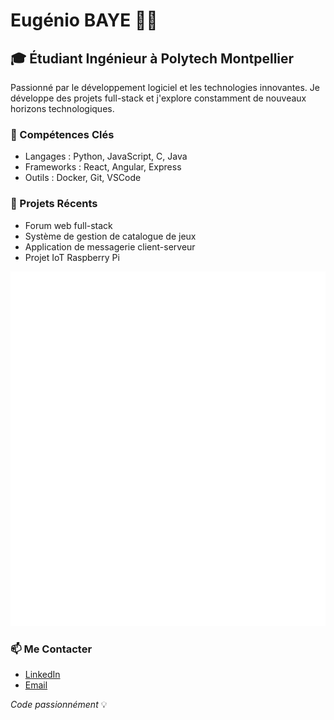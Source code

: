 # Eugénio BAYE 👨‍💻

## 🎓 Étudiant Ingénieur à Polytech Montpellier

Passionné par le développement logiciel et les technologies innovantes. Je développe des projets full-stack et j'explore constamment de nouveaux horizons technologiques.

### 🚀 Compétences Clés
- Langages : Python, JavaScript, C, Java
- Frameworks : React, Angular, Express
- Outils : Docker, Git, VSCode

### 🌟 Projets Récents
- Forum web full-stack
- Système de gestion de catalogue de jeux
- Application de messagerie client-serveur
- Projet IoT Raspberry Pi

![Metrics](/github-metrics.svg)

### 📫 Me Contacter
- [LinkedIn](https://www.linkedin.com/in/eugénio-baye/)
- [Email](mailto:baye.eugenio.egnb@gmail.com)

*Code passionnément* 💡

